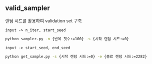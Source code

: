 ## valid_sampler
랜덤 시드를 활용하여 validation set 구축
 
`input -> n_iter, start_seed`
```bash
python sampler.py -n {반복 횟수:=100} -s {시작 랜덤 시드:=0}
```

`input -> start_seed, end_seed`
```bash
python get_sample.py -s {시작 랜덤 시드:=0} -e {종료 랜덤 시드:=2282}
```